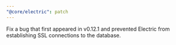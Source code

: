 ```yaml
---
"@core/electric": patch
---
```


Fix a bug that first appeared in v0.12.1 and prevented Electric from establishing SSL connections to the database.
